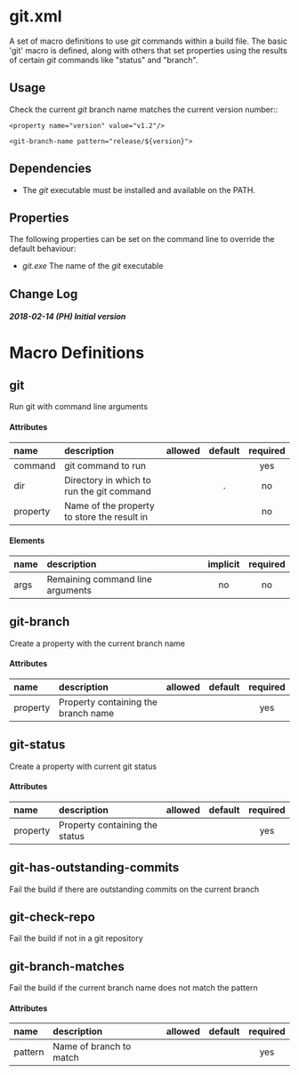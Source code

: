 # git.xml

A set of macro definitions to use *git* commands within a build file. The basic
'git' macro is defined, along with others that set properties using the results
of certain *git* commands like "status" and "branch".

## Usage

Check the current *git* branch name matches the current version number::

```
<property name="version" value="v1.2"/>

<git-branch-name pattern="release/${version}">
```

## Dependencies

*  The *git* executable must be installed and available on the PATH.

## Properties

The following properties can be set on the command line to override the default behaviour:

*  *git.exe*  The name of the *git* executable


## Change Log

##### 2018-02-14 (PH) Initial version

    
# Macro Definitions

## git

Run git with command line arguments

#### Attributes

| name | description | allowed | default | required |
| :--- | :---------- | :------ | :-----: | :------: |
| command | git command to run |  |  | yes | 
| dir | Directory in which to run the git command |  | . | no | 
| property | Name of the property to store the result in |  |  | no | 
#### Elements

| name | description | implicit | required |
| :--- | :---------- | :------: | :------: |
| args | Remaining command line arguments | no | no | 

## git-branch

Create a property with the current branch name

#### Attributes

| name | description | allowed | default | required |
| :--- | :---------- | :------ | :-----: | :------: |
| property | Property containing the branch name |  |  | yes | 

## git-status

Create a property with current git status

#### Attributes

| name | description | allowed | default | required |
| :--- | :---------- | :------ | :-----: | :------: |
| property | Property containing the status |  |  | yes | 

## git-has-outstanding-commits

Fail the build if there are outstanding commits on the current branch


## git-check-repo

Fail the build if not in a git repository


## git-branch-matches

Fail the build if the current branch name does not match the pattern

#### Attributes

| name | description | allowed | default | required |
| :--- | :---------- | :------ | :-----: | :------: |
| pattern | Name of branch to match |  |  | yes | 
